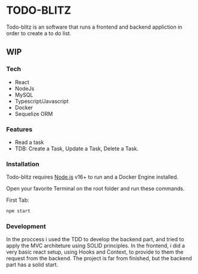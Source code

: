 # TODO-BLITZ

Todo-blitz is an software that runs a frontend and backend appliction in order to create a to do list.

## WIP
### Tech
- React
- NodeJs
- MySQL
- Typescript/Javascript
- Docker
- Sequelize ORM

### Features
- Read a task
- TDB: Create a Task, Update a Task, Delete a Task.

### Installation

Todo-blitz requires [Node.js](https://nodejs.org/) v16+ to run and a Docker Engine installed.

Open your favorite Terminal on the root folder and run these commands.

First Tab:

```sh
npm start
```
### Development

In the proccess i used the TDD to develop the backend part, and tried to apply the MVC architeture using SOLID principles. In the frontend, i did a very basic react setup, using Hooks and Context, to provide to them the request from the backend. The project is far from finished, but the backend part has a solid start.


